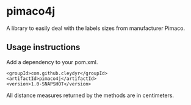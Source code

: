 # pimaco4j
A library to easily deal with the labels sizes from manufacturer Pimaco.

## Usage instructions
Add a dependency to your pom.xml.
```
<groupId>com.github.cleydyr</groupId>
<artifactId>pimaco4j</artifactId>
<version>1.0-SNAPSHOT</version>
```
All distance measures returned by the methods are in centimeters.